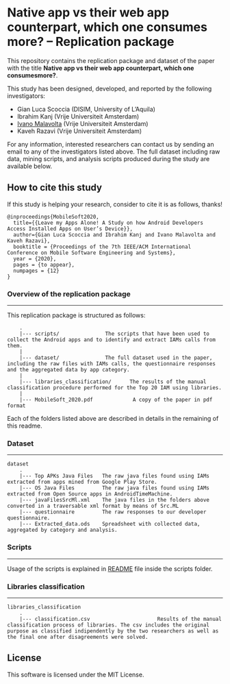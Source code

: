 # Native app vs their web app counterpart, which one consumes more? – Replication package


This repository contains the replication package and dataset of the paper with the title **Native app vs their web app counterpart, which one consumesmore?**.

This study has been designed, developed, and reported by the following investigators:

- Gian Luca Scoccia (DISIM, University of L’Aquila)
- Ibrahim Kanj (Vrije Universiteit Amsterdam)
- [Ivano Malavolta](https://www.ivanomalavolta.com) (Vrije Universiteit Amsterdam)
- Kaveh Razavi (Vrije Universiteit Amsterdam)

For any information, interested researchers can contact us by sending an email to any of the investigators listed above.
The full dataset including raw data, mining scripts, and analysis scripts produced during the study are available below.

## How to cite this study
If this study is helping your research, consider to cite it is as follows, thanks!

```
@inproceedings{MobileSoft2020,
  title={{Leave my Apps Alone! A Study on how Android Developers Access Installed Apps on User’s Device}},
  author={Gian Luca Scoccia and Ibrahim Kanj and Ivano Malavolta and Kaveh Razavi},
  booktitle = {Proceedings of the 7th IEEE/ACM International Conference on Mobile Software Engineering and Systems},
  year = {2020},
  pages = {to appear},
  numpages = {12}
}
```

### Overview of the replication package
---

This replication package is structured as follows:

```
    .
    |--- scripts/       		The scripts that have been used to collect the Android apps and to identify and extract IAMs calls from them.
    |
    |--- dataset/             	The full dataset used in the paper, including the raw files with IAMs calls, the questionnaire responses and the aggregated data by app category.
    |
    |--- libraries_classification/   	The results of the manual classification procedure performed for the Top 20 IAM using libraries.
    |
    |--- MobileSoft_2020.pdf             A copy of the paper in pdf format
```

Each of the folders listed above are described in details in the remaining of this readme.

### Dataset
---
```
dataset
    .
    |--- Top APKs Java Files   The raw java files found using IAMs extracted from apps mined from Google Play Store.  
    |--- OS Java Files         The raw java files found using IAMs extracted from Open Source apps in AndroidTimeMachine.
    |--- javaFilesSrcMl.xml    The java files in the folders above converted in a traversable xml format by means of Src.ML
    |--- questionnaire         The raw responses to our developer questionnaire.
    |--- Extracted_data.ods    Spreadsheet with collected data, aggregated by category and analysis.

``` 

### Scripts
---
Usage of the scripts is explained in [README](https://github.com/S2-group/mobilesoft-2020-iam-replication-package/blob/master/scripts/README.md) file inside the scripts folder.

### Libraries classification
---
```
libraries_classification
    .
    |--- classification.csv                      Results of the manual classification process of libraries. The csv includes the original purpose as classified indipendently by the two researchers as well as the final one after disagreements were solved.
```


## License

This software is licensed under the MIT License.
